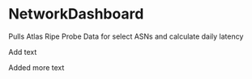 # NetworkDashboard
Pulls Atlas Ripe Probe Data for select ASNs and calculate daily latency

Add text

Added more text
